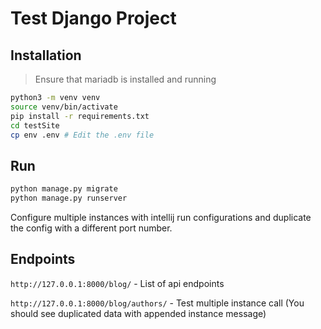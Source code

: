 # Test Django Project

## Installation

> Ensure that mariadb is installed and running

```bash
python3 -m venv venv
source venv/bin/activate
pip install -r requirements.txt
cd testSite
cp env .env # Edit the .env file
```

## Run

```bash
python manage.py migrate
python manage.py runserver
```

Configure multiple instances with intellij run configurations and duplicate
the config with a different port number.

## Endpoints

`http://127.0.0.1:8000/blog/` - List of api endpoints

`http://127.0.0.1:8000/blog/authors/` - Test multiple instance call (You should see duplicated data
with appended instance message)